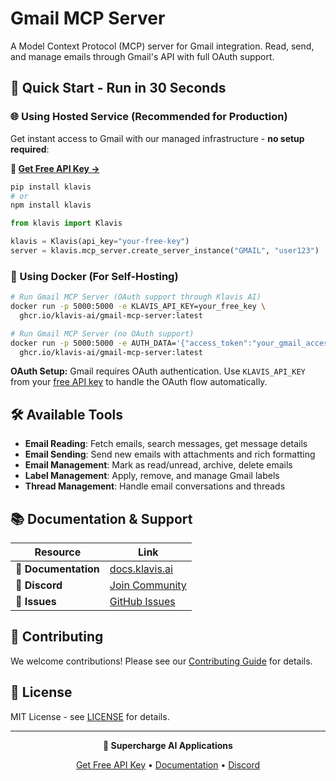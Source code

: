 # Gmail MCP Server

A Model Context Protocol (MCP) server for Gmail integration. Read, send, and manage emails through Gmail's API with full OAuth support.

## 🚀 Quick Start - Run in 30 Seconds

### 🌐 Using Hosted Service (Recommended for Production)

Get instant access to Gmail with our managed infrastructure - **no setup required**:

**🔗 [Get Free API Key →](https://www.klavis.ai/home/api-keys)**

```bash
pip install klavis
# or
npm install klavis
```

```python
from klavis import Klavis

klavis = Klavis(api_key="your-free-key")
server = klavis.mcp_server.create_server_instance("GMAIL", "user123")
```

### 🐳 Using Docker (For Self-Hosting)

```bash
# Run Gmail MCP Server (OAuth support through Klavis AI)
docker run -p 5000:5000 -e KLAVIS_API_KEY=your_free_key \
  ghcr.io/klavis-ai/gmail-mcp-server:latest

# Run Gmail MCP Server (no OAuth support)
docker run -p 5000:5000 -e AUTH_DATA='{"access_token":"your_gmail_access_token_here"}' \
  ghcr.io/klavis-ai/gmail-mcp-server:latest
```

**OAuth Setup:** Gmail requires OAuth authentication. Use `KLAVIS_API_KEY` from your [free API key](https://www.klavis.ai/home/api-keys) to handle the OAuth flow automatically.

## 🛠️ Available Tools

- **Email Reading**: Fetch emails, search messages, get message details
- **Email Sending**: Send new emails with attachments and rich formatting
- **Email Management**: Mark as read/unread, archive, delete emails
- **Label Management**: Apply, remove, and manage Gmail labels
- **Thread Management**: Handle email conversations and threads

## 📚 Documentation & Support

| Resource | Link |
|----------|------|
| **📖 Documentation** | [docs.klavis.ai](https://docs.klavis.ai) |
| **💬 Discord** | [Join Community](https://discord.gg/p7TuTEcssn) |
| **🐛 Issues** | [GitHub Issues](https://github.com/klavis-ai/klavis/issues) |

## 🤝 Contributing

We welcome contributions! Please see our [Contributing Guide](../../CONTRIBUTING.md) for details.

## 📜 License

MIT License - see [LICENSE](../../LICENSE) for details.

---

<div align="center">
  <p><strong>🚀 Supercharge AI Applications </strong></p>
  <p>
    <a href="https://www.klavis.ai">Get Free API Key</a> •
    <a href="https://docs.klavis.ai">Documentation</a> •
    <a href="https://discord.gg/p7TuTEcssn">Discord</a>
  </p>
</div>
